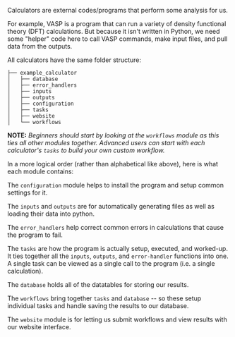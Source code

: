 Calculators are external codes/programs that perform some analysis for us. 

For example, VASP is a program that can run a variety of density functional theory (DFT) calculations. But because it isn't written in Python, we need some "helper" code here to call VASP commands, make input files, and pull data from the outputs. 

All calculators have the same folder structure:
```
├── example_calculator
│   ├── database
│   ├── error_handlers
│   ├── inputs
│   ├── outputs
│   ├── configuration
│   ├── tasks
│   ├── website
│   └── workflows
```

**NOTE:** *Beginners should start by looking at the `workflows` module as this ties all other modules together. Advanced users can start with each calculator's `tasks` to build your own custom workflow.*

In a more logical order (rather than alphabetical like above), here is what each module contains:

The `configuration` module helps to install the program and setup common settings for it.

The `inputs` and `outputs` are for automatically generating files as well as loading their data into python.

The `error_handlers` help correct common errors in calculations that cause the program to fail.

The `tasks` are how the program is actually setup, executed, and worked-up. It ties together all the `inputs`, `outputs`, and `error-handler` functions into one. A single task can be viewed as a single call to the program (i.e. a single calculation).

The `database` holds all of the datatables for storing our results.

The `workflows` bring together `tasks` and `database` -- so these setup individual tasks and handle saving the results to our database.

The `website` module is for letting us submit workflows and view results with our website interface.
